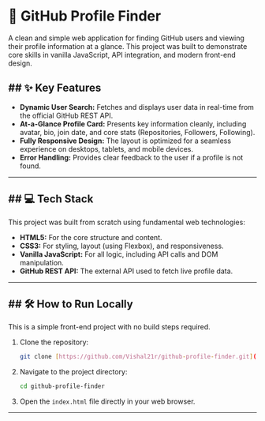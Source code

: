 # 🚀 GitHub Profile Finder

A clean and simple web application for finding GitHub users and viewing their profile information at a glance. This project was built to demonstrate core skills in vanilla JavaScript, API integration, and modern front-end design.


## ## ✨ Key Features

* **Dynamic User Search:** Fetches and displays user data in real-time from the official GitHub REST API.
* **At-a-Glance Profile Card:** Presents key information cleanly, including avatar, bio, join date, and core stats (Repositories, Followers, Following).
* **Fully Responsive Design:** The layout is optimized for a seamless experience on desktops, tablets, and mobile devices.
* **Error Handling:** Provides clear feedback to the user if a profile is not found.

---

## ## 💻 Tech Stack

This project was built from scratch using fundamental web technologies:

* **HTML5:** For the core structure and content.
* **CSS3:** For styling, layout (using Flexbox), and responsiveness.
* **Vanilla JavaScript:** For all logic, including API calls and DOM manipulation.
* **GitHub REST API:** The external API used to fetch live profile data.

---

## ## 🛠️ How to Run Locally

This is a simple front-end project with no build steps required.

1.  Clone the repository:
    ```bash
    git clone [https://github.com/Vishal21r/github-profile-finder.git](https://github.com/Vishal21r/github-profile-finder.git)
    ```
2.  Navigate to the project directory:
    ```bash
    cd github-profile-finder
    ```
3.  Open the `index.html` file directly in your web browser.

---

